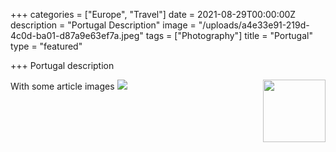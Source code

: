 +++
categories = ["Europe", "Travel"]
date = 2021-08-29T00:00:00Z
description = "Portugal Description"
image = "/uploads/a4e33e91-219d-4c0d-ba01-d87a9e63ef7a.jpeg"
tags = ["Photography"]
title = "Portugal"
type = "featured"

+++
Portugal description

With some article images
<img align="right" width="100" height="100" src="/uploads/86011b85-4792-45a3-91c3-c8cce6fb4ced.jpeg">
![](/uploads/86011b85-4792-45a3-91c3-c8cce6fb4ced.jpeg)